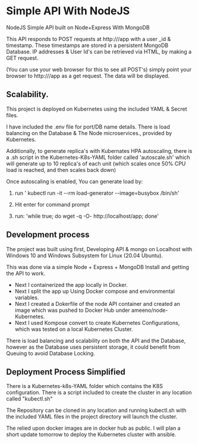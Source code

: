 # Simple API With NodeJS

NodeJS Simple API built on Node+Express With MongoDB

This API responds to POST requests at http://<IP>/app with a user \_id & timestamp.
These timestamps are stored in a persistent MongoDB Database.
IP addresses & User Id's can be retrieved via HTML, by making a GET request.

(You can use your web browser for this to see all POST's)
simply point your browser to http://<IP>/app as a get request. The data will be displayed.

## Scalability.

This project is deployed on Kubernetes using the included YAML & Secret files.

I have included the .env file for port/DB name details. There is load balancing on the Database & The Node microservices., provided by Kubernetes.

Additionally, to generate replica's with Kubernates HPA autoscaling, there is a .sh script in the Kubernetes-K8s-YAML folder called 'autoscale.sh' which will generate up to 10 replica's of each unit (which scales once 50% CPU load is reached, and then scales back down)

Once autoscaling is enabled, You can generate load by:

1. run ' kubectl run -it --rm load-generator --image=busybox /bin/sh'

2. Hit enter for command prompt

3. run: 'while true; do wget -q -O- http://localhost/app; done'

## Development process

The project was built using first, Developing API & mongo on Localhost with Windows 10 and Windows Subsystem for Linux (20.04 Ubuntu).

This was done via a simple Node + Express + MongoDB Install and getting the API to work.

- Next I containerized the app locally in Docker.
- Next I split the app up Using Docker compose and environmental variables.
- Next I created a Dokerfile of the node API container and created an image which was pushed to Docker Hub under ameeno/node-Kubernetes.
- Next I used Kompose convert to create Kubernetes Configurations, which was tested on a local Kubernetes Cluster.

There is load balancing and scalability on both the API and the Database, however as the Database uses persistent storage, it could benefit from Queuing to avoid Database Locking.

## Deployment Process Simplified

There is a Kubernetes-k8s-YAML folder which contains the K8S configuration.
There is a script included to create the cluster in any location called "kubectl.sh"

The Repository can be cloned in any location and running kubectl.sh with the included YAML files in the project directory will launch the cluster.

The relied upon docker images are in docker hub as public.
I will plan a short update tomorrow to deploy the Kubernetes cluster with ansible.
